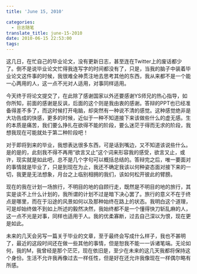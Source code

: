 ```yaml
---
title: 'June 15, 2010'

categories:
  - 日志随笔
translate_title: june-15-2010
date: 2010-06-15 22:53:00
tags:
---
```


这几日，在忙自己的毕业论文，没有更新日志，甚至连在Twitter上的废话都少了。倒不是说毕业论文忙得我连写字的时间都没有了，只是，当我的脑子中装着毕业论文这件事的时候，我很难全神贯注地去思考其他的东西，我从来都不是一个能一心两用的人，这一点不光对人适用，对事同样适用。

今天终于将论文提交了，在此除了感谢国家以外还要感谢YS师兄的热心指导，如你所知，前面的感谢是反讽，后面的这个则是我由衷的感谢。答辩的PPT也已经准备得差不多了，而这时候打开电脑，却突然有一种说不清的感觉。这种感觉绝非是大功告成的快感，更多的时候，近似于一种不知道接下来该做些什么的虚无感。生的本质是痛苦，我们要么挣扎在欲得不能的阶段，要么迷茫于得而无求的阶段，我想我现在可能就处于第二种阶段吧！

对于即将到来的毕业，我想表达很多东西，可是话到嘴边，又不知道该说些什么。是的是的，此刻我不得不再用“欲言又止”这个词来形容我的感受，欲言又止，或许，现实就是如此吧，总不是几个字句可以概括总结的。答辩完之后，唯一要面对的事情就是毕业了，只是到现在为止，我还不确定我该以何种姿态面对接下来的一切，我更是无法想象，月台之上临别相拥的我们，该如何松开彼此的臂膀。

现在的我在计划一场旅行，不明目的地的自顾行走，既然是不明目的地的旅行，其实是谈不上什么计划的，我所谓的计划不过是暗下决心罢了。旅行的意义不在于终点是哪里，而在于沿途的风景如何以及那种始终在路上的状态。我明白这个道理，可是却始终做不到如上所述的毅然决然，我始终都不是一个懂得快刀斩乱麻的人，这一点不光是对事，同样也适用于人。我的优柔寡断，过去自己深以为恨，现在更是如此。

未来的几天会另写一篇关于毕业的文章，至于最终会写成什么样子，我也不甚明了，最近的这段时间还在做一些其他的事情，但是恕我不能一一诉诸笔端。无论如何，我的M，我曾经是那个茫茫，现在依旧是，至少在未来的这几天我都将保持这个身份。生活不允许我再像过去一样任性，但是好在还允许我像现在一样偶尔略有所感。
